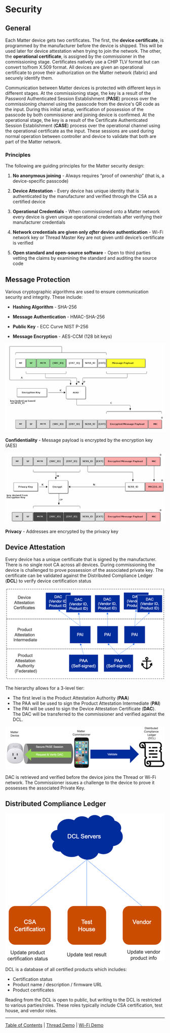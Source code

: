 # Security

## General

Each Matter device gets two certificates. The first, the **device certificate**, is programmed by the manufacturer before the device is shipped. This will be used later for device attestation when trying to join the network. The other, the **operational certificate**, is assigned by the commissioner in the commissioning stage. Certificates natively use a CHIP TLV format but can convert to/from X.509 format. All devices are given an operational certificate to prove their authorization on the Matter network (fabric) and securely identify them.

Communication between Matter devices is protected with different keys in different stages. At the commissioning stage, the key is a result of the Password Authenticated Session Establishment (**PASE**) process over the commissioning channel using the passcode from the device's QR code as the input. During this initial setup, verification of possession of the passcode by both commissioner and joining device is confirmed. At the operational stage, the key is a result of the Certificate Authenticated Session Establishment (**CASE**) process over the operational channel using the operational certificate as the input. These sessions are used during normal operation between controller and device to validate that both are part of the Matter network.

### Principles

The following are guiding principles for the Matter security design: 

1. **No anonymous joining** - Always requires “proof of ownership” (that is, a device-specific passcode)

2. **Device Attestation** - Every device has unique identity that is authenticated by the manufacturer and verified through the CSA as a certified device

3. **Operational Credentials** - When commissioned onto a Matter network every device is given unique operational credentials after verifying their manufacturer credentials

4. **Network credentials are given only *after* device authentication** - Wi-Fi network key or Thread Master Key are not given until device’s certificate is verified

5. **Open standard and open-source software** - Open to third parties vetting the claims by examining the standard and auditing the source code

## Message Protection

Various cryptographic algorithms are used to ensure communication security and integrity. These include: 

- **Hashing Algorithm** - SHA\-256

- **Message Authentication** - HMAC-SHA\-256

- **Public Key** - ECC Curve NIST P\-256

- **Message Encryption** - AES\-CCM (128 bit keys)

![Payload Encryption](./images/PayloadEncryption.png)

**Confidentiality** - Message payload is encrypted by the encryption key (AES)

![Address Encryption](./images/AddressEncryption.png)

**Privacy** - Addresses are encrypted by the privacy key 

## Device Attestation

Every device has a unique certificate that is signed by the manufacturer. There is no single root CA across all devices. During commissioning the device is challenged to prove possession of the associated private key. The certificate can be validated against the Distributed Compliance Ledger (**DCL**) to verify device certification status

![Certificate Authentication](./images/CertificateAuthentication.png)

The hierarchy allows for a 3-level tier:

- The first level is the Product Attestation Authority (**PAA**)
- The PAA will be used to sign the Product Attestation Intermediate (**PAI**)
- The PAI will be used to sign the Device Attestation Certificate (**DAC**). The DAC will be transferred to the commissioner and verified against the DCL.

![Attestation Overview](./images/AttestationOverview.png)

DAC is retrieved and verified before the device joins the Thread or Wi-Fi network. The Commissioner issues a challenge to the device to prove it possesses the associated Private Key.

## Distributed Compliance Ledger

![DCL Overview](./images/DCL_Overview.png)

DCL is a database of all certified products which includes:

- Certification status
- Product name / description / firmware URL
- Product certificates

Reading from the DCL is open to public, but writing to the DCL is restricted to various parties/roles. These roles typically include CSA certification, test house, and vendor roles.

----
[Table of Contents](../README.md) | [Thread Demo](../thread/DEMO_OVERVIEW.md) | [Wi-Fi Demo](../wifi/DEMO_OVERVIEW.md)
